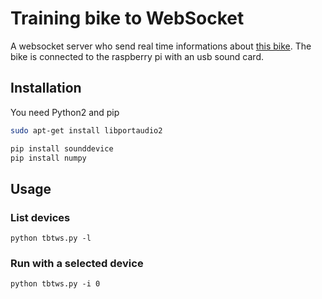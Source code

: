 # Training bike to WebSocket

A websocket server who send real time informations about [this bike](https://www.amazon.fr/gp/product/B00FZM5W3I/). The bike is connected to the raspberry pi with an usb sound card.

## Installation

You need Python2 and pip

```bash
sudo apt-get install libportaudio2

pip install sounddevice
pip install numpy
```

## Usage

### List devices

```
python tbtws.py -l
```

### Run with a selected device

```
python tbtws.py -i 0
```

